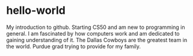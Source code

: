 # hello-world
My introduction to github. Starting CS50 and am new to programming in general. 
I am fascinated by how computers work and am dedicated to gaining understanding of it.
The Dallas Cowboys are the greatest team in the world. Purdue grad trying to provide for my family.
